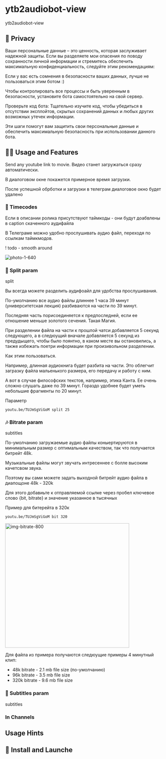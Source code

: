 # ytb2audiobot-view
ytb2audiobot-view

## 🔐 Privacy

Ваши персональные данные – это ценность, которая заслуживает надежной защиты. Если вы разделяете мои опасения по поводу сохранности личной информации и стремитесь обеспечить максимальную конфиденциальность, следуйте этим рекомендациям:

Если у вас есть сомнения в безопасности ваших данных, лучше не пользоваться этим ботом :)

Чтобы контролировать все процессы и быть уверенным в безопасности, установите бота самостоятельно на свой сервер.
  
Проверьте код бота: Тщательно изучите код, чтобы убедиться в отсутствии эксплойтов, скрытых сохранений данных и любых других возможных утечек информации.

Эти шаги помогут вам защитить свои персональные данные и обеспечить максимальную безопасность при использовании данного бота.


## 🚴‍♂️ Usage and Features

Send any youtube link to movie. Видео станет загружаться сразу автоматически.

В диалоговом окне покажется примерное время загрузки. 

После успешной обрботки и загрузки в телеграм диалоговое окно будет удалено

### 📣 Timecodes 

Если в описании ролика присутствуют таймкоды - они будут доабвлены в caption скаченного аудифайла

В Телеграме можно удобно прослушивать аудио файл, переходя по ссылкам таймкмодов.

! todo - smooth around 

![photo-1-640](https://github.com/andrewalevin/ytb2audiobot-view/assets/155118488/989f29e7-03d9-46fe-a85d-764b4599d641)




### 🎏 Split param 

split

Вы всегда можете разделить аудифоайл для удобства прослушивания.

По-умолчанию все аудио файлы длиннее 1 часа 39 минут (университетская лекция) разбиваются на части по 39 минут.

Последняя часть порисоединяется к предпоследней, если ее отношение меньше золотого сечения. Такая Магия.

При разделении файла на части к прошлой чатси добавляется 5 секунд следующего, а в следюущий вначале добавляется 5 секунд из предудыщего, 
чтобы было поянтно, в каком месте вы остановились, а также избежать поетри информации при произивольном разделении.

Как этим пользоваться.

Например, длинная аудиокнига будет разбита на части. 
Это облегчит загразку файла мальенького размера, его передачу и работу с ним.

А вот в случае философских текстов, например, этика Канта.
Ее очень сложно слушать даже по 39 минут.
Гораздо удобнее будет уметь небольшие фрагменты по 20 минут.

Параметр 

```
youtu.be/TUJmSgViGoM split 25
```



### 🎶 Bitrate param 

subtitles

По-умолчанию загружаемые аудио файлы коныертируются в минимальным размер с оптимальным качеством, так что 
получается битрейт 48k. 

Музыкальные файлы могут звучать интресеннее с болле высоким качетсвом звука.

Поэтому вы сами можете задать выходной битрейт аудио файла в диапощоне 48k - 320k

Для этого добавиьте к отправляемой ссылке через пробел ключевое слово {bit, bitrate} и значение указанное в тысячных

Пример для битерейта в 320к

```
youtu.be/TUJmSgViGoM bit 320
```

<img width="400" alt="img-bitrate-800" src="https://github.com/andrewalevin/ytb2audiobot-view/assets/155118488/b6e98d12-c172-4254-9c12-be341a49c58a">


Для файла из примера получаются следюущие примеры 4 минутный клип:

  - 48k bitrate - 2.1 mb file size (по-умолчанию)
  - 96k bitrate - 3.5 mb file size 
  - 320k bitrate - 9.6 mb file size


### 📝 Subtitles param 

subtitles



### In Channels

## Usage Hints


## 🚀 Install and Launche





































